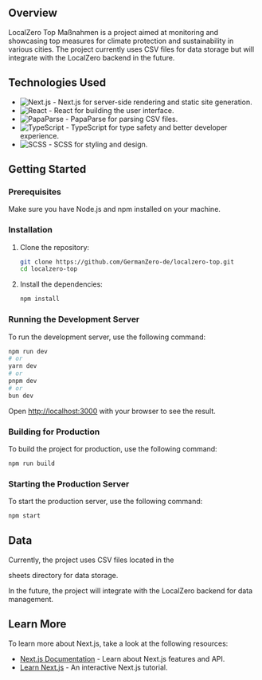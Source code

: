 ## Overview

LocalZero Top Maßnahmen is a project aimed at monitoring and showcasing top measures for climate protection and sustainability in various cities. The project currently uses CSV files for data storage but will integrate with the LocalZero backend in the future.

## Technologies Used

- ![Next.js](https://img.shields.io/badge/Next.js-000000?style=for-the-badge&logo=nextdotjs&logoColor=white) - Next.js for server-side rendering and static site generation.
- ![React](https://img.shields.io/badge/React-20232A?style=for-the-badge&logo=react&logoColor=61DAFB) - React for building the user interface.
- ![PapaParse](https://img.shields.io/badge/PapaParse-FF6F61?style=for-the-badge&logo=papaparse&logoColor=white) - PapaParse for parsing CSV files.
- ![TypeScript](https://img.shields.io/badge/TypeScript-007ACC?style=for-the-badge&logo=typescript&logoColor=white) - TypeScript for type safety and better developer experience.
- ![SCSS](https://img.shields.io/badge/SCSS-CC6699?style=for-the-badge&logo=sass&logoColor=white) - SCSS for styling and design.

## Getting Started

### Prerequisites

Make sure you have Node.js and npm installed on your machine.

### Installation

1. Clone the repository:

   ```bash
   git clone https://github.com/GermanZero-de/localzero-top.git
   cd localzero-top
   ```

2. Install the dependencies:

   ```bash
   npm install
   ```

### Running the Development Server

To run the development server, use the following command:

```bash
npm run dev
# or
yarn dev
# or
pnpm dev
# or
bun dev
```

Open [http://localhost:3000](http://localhost:3000) with your browser to see the result.

### Building for Production

To build the project for production, use the following command:

```bash
npm run build
```

### Starting the Production Server

To start the production server, use the following command:

```bash
npm start
```

## Data

Currently, the project uses CSV files located in the 

sheets directory for data storage.


In the future, the project will integrate with the LocalZero backend for data management.


## Learn More

To learn more about Next.js, take a look at the following resources:

- [Next.js Documentation](https://nextjs.org/docs) - Learn about Next.js features and API.
- [Learn Next.js](https://nextjs.org/learn) - An interactive Next.js tutorial.
